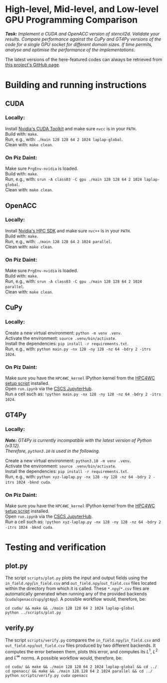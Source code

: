 # High-level, Mid-level, and Low-level GPU Programming Comparison

_**Task:** Implement a CUDA and OpenACC version of stencil2d. Validate your results. Compare performance against the CuPy and GT4Py versions of the code for a single GPU socket for different domain sizes. If time permits, analyse and optimise the performance of the implementations._

The latest versions of the here-featured codes can always be retrieved from [this project's GitHub page](https://github.com/marcosolanki/high-performance-computing-for-weather-and-climate).


# Building and running instructions

## CUDA
### Locally:
Install [Nvidia's CUDA Toolkit](https://developer.nvidia.com/cuda-toolkit) and make sure `nvcc` is in your `PATH`.\
Build with: `make`.\
Run, e.g., with: `./main 128 128 64 2 1024 laplap-global`.\
Clean with: `make clean`.

### On Piz Daint:
Make sure `PrgEnv-nvidia` is loaded.\
Build with: `make`.\
Run, e.g., with: `srun -A class03 -C gpu ./main 128 128 64 2 1024 laplap-global`.\
Clean with: `make clean`.

## OpenACC
### Locally:
Install [Nvidia's HPC SDK](https://developer.nvidia.com/hpc-sdk) and make sure `nvc++` is in your `PATH`.\
Build with: `make`.\
Run, e.g., with: `./main 128 128 64 2 1024 parallel`.\
Clean with: `make clean`.

### On Piz Daint:
Make sure `PrgEnv-nvidia` is loaded.\
Build with: `make`.\
Run, e.g., with: `srun -A class03 -C gpu ./main 128 128 64 2 1024 parallel`.\
Clean with: `make clean`.

## CuPy
### Locally:
Create a new virtual environment: `python -m venv .venv`.\
Activate the environment: `source .venv/bin/activate`.\
Install the dependencies: `pip install -r requirements.txt`.\
Run, e.g., with: `python main.py -nx 128 -ny 128 -nz 64 -bdry 2 -itrs 1024`.

### On Piz Daint:
Make sure you have the `HPC4WC_kernel` IPython kernel from the [HPC4WC setup script](https://github.com/ofuhrer/HPC4WC/blob/main/setup/HPC4WC_setup.sh) installed.\
Open `run.ipynb` via the [CSCS JupyterHub](https://jupyter.cscs.ch).\
Run a cell such as: `!python main.py -nx 128 -ny 128 -nz 64 -bdry 2 -itrs 1024`.

## GT4Py
### Locally:
_**Note:** GT4Py is currently incompatible with the latest version of Python (v3.12)._\
_Therefore, `python3.10` is used in the following._

Create a new virtual environment: `python3.10 -m venv .venv`.\
Activate the environment: `source .venv/bin/activate`.\
Install the dependencies: `pip install -r requirements.txt`.\
Run, e.g., with: `python xyz-laplap.py -nx 128 -ny 128 -nz 64 -bdry 2 -itrs 1024 -bknd cuda`.

### On Piz Daint:
Make sure you have the `HPC4WC_kernel` IPython kernel from the [HPC4WC setup script](https://github.com/ofuhrer/HPC4WC/blob/main/setup/HPC4WC_setup.sh) installed.\
Open `run.ipynb` via the [CSCS JupyterHub](https://jupyter.cscs.ch).\
Run a cell such as: `!python xyz-laplap.py -nx 128 -ny 128 -nz 64 -bdry 2 -itrs 1024 -bknd cuda`.


# Testing and verification

## plot.py
The script `scripts/plot.py` plots the input and output fields using the `in_field.npy`/`in_field.csv` and `out_field.npy`/`out_field.csv` files located within the directory from which it is called. These `*.npy`/`*.csv` files are automatically generated when running any of the provided backends (`cuda`/`openacc`/`cupy`/`gt4py`). A possible workflow would, therefore, be:
```
cd cuda/ && make && ./main 128 128 64 2 1024 laplap-global
python ../scripts/plot.py
```

## verify.py
The script `scripts/verify.py` compares the `in_field.npy`/`in_field.csv` and `out_field.npy`/`out_field.csv` files produced by two different backends. It computes the error between them, plots this error, and computes its $L^1$, $L^2$ and $L^\infty$ norms. A possible workflow would, therefore, be:
```
cd cuda/ && make && ./main 128 128 64 2 1024 laplap-global && cd ../
cd openacc/ && make && ./main 128 128 64 2 1024 parallel && cd ../
python scripts/verify.py cuda openacc
```
